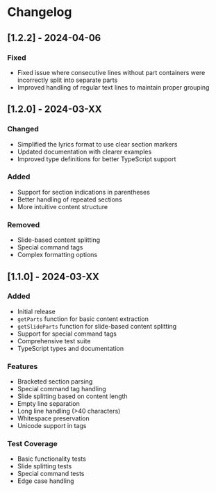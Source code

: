 # Changelog

## [1.2.2] - 2024-04-06

### Fixed

- Fixed issue where consecutive lines without part containers were incorrectly split into separate parts
- Improved handling of regular text lines to maintain proper grouping

## [1.2.0] - 2024-03-XX

### Changed

- Simplified the lyrics format to use clear section markers
- Updated documentation with clearer examples
- Improved type definitions for better TypeScript support

### Added

- Support for section indications in parentheses
- Better handling of repeated sections
- More intuitive content structure

### Removed

- Slide-based content splitting
- Special command tags
- Complex formatting options

## [1.1.0] - 2024-03-XX

### Added

- Initial release
- `getParts` function for basic content extraction
- `getSlideParts` function for slide-based content splitting
- Support for special command tags
- Comprehensive test suite
- TypeScript types and documentation

### Features

- Bracketed section parsing
- Special command tag handling
- Slide splitting based on content length
- Empty line separation
- Long line handling (>40 characters)
- Whitespace preservation
- Unicode support in tags

### Test Coverage

- Basic functionality tests
- Slide splitting tests
- Special command tests
- Edge case handling

